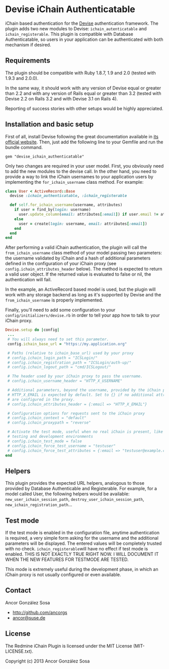 Devise iChain Authenticatable
=============================

iChain based authentication for the
[Devise](http://github.com/plataformatec/devise) authentication framework.
The plugin adds two new modules to Devise: `ichain_autenticatable` and
`ichain_registerable`. This plugin is compatible with Database Authenticatable,
so users in your application can be authenticated with both mechanism if
desired.

Requirements
------------

The plugin should be compatible with Ruby 1.8.7, 1.9 and 2.0 (tested with
1.9.3 and 2.0.0).

In the same way, it should work with any version of Devise equal or greater than 2.2
and with any version of Rails equal or greater than 3.2 (tested with Devise 2.2
on Rails 3.2 and with Devise 3.1 on Rails 4).

Reporting of success stories with other setups would be highly appreciated.

Installation and basic setup
---------------------------

First of all, install Devise following the great documentation available in
[its official website](http://github.com/plataformatec/devise). Then, just add
the following line to your Gemfile and run the bundle command.

    gem "devise_ichain_authenticatable"

Only two changes are required in your user model. First, you obviously need to
add the new modules to the devise call. In the other hand, you need to provide
a way to link the iChain usernames to your application users by implementing
the `for_ichain_username` class method. For example:

```ruby
class User < ActiveRecord::Base
  devise :ichain_authenticatable, :ichain_registerable

  def self.for_ichain_username(username, attributes)
    if user = find_by(login: username)
      user.update_column(email: attributes[:email]) if user.email != attributes[:email]
    else
      user = create(login: username, email: attributes[:email])
    end
  end
end
```

After performing a valid iChain authentication, the plugin will call the
`from_ichain_username` class method of your model
passing two parameters: the username validated by iChain and a hash of
additional parameters defined in the configuration of your iChain proxy
(see `config.ichain_attributes_header` below).
The method is expected to return a valid user object. If the returned
value is evaluated to false or nil, the authentication will fail.

In the example, an ActiveRecord based model is used, but the plugin will
work with any storage backend as long as it's supported by Devise and
the `from_ichain_username` is properly implemented.

Finally, you'll need to add some configuration to your
`config/initializers/devise.rb` in order to tell your app how to talk
to your iChain proxy.

```ruby
Devise.setup do |config|
 ...
 # You will always need to set this parameter.
 config.ichain_base_url = "https://my.application.org"

 # Paths (relative to ichain_base_url) used by your proxy
 # config.ichain_login_path = "ICSLogin/"
 # config.ichain_registration_path = "ICSLogin/auth-up/"
 # config.ichain_logout_path = "cmd/ICSLogout/"

 # The header used by your iChain proxy to pass the username.
 # config.ichain_username_header = "HTTP_X_USERNAME"

 # Additional parameters, beyond the username, provided by the iChain proxy.
 # HTTP_X_EMAIL is expected by default. Set to {} if no additional attributes
 # are configured in the proxy.
 # config.ichain_attributes_header = {:email => "HTTP_X_EMAIL"}

 # Configuration options for requests sent to the iChain proxy
 # config.ichain_context = "default"
 # config.ichain_proxypath = "reverse"

 # Activate the test mode, useful when no real iChain is present, like in
 # testing and development environments
 # config.ichain_test_mode = false
 # config.ichain_force_test_username = "testuser"
 # config.ichain_force_test_attributes = {:email => "testuser@example.com"}
end
```

Helpers
-------

This plugin provides the expected URL helpers, analogous to those provided by
Database Authenticable and Registerable. For example, for a model called User,
the following helpers would be available: `new_user_ichain_session_path`,
`destroy_user_ichain_session_path`, `new_ichain_registration_path`...

Test mode
---------

If the test mode is enabled in the configuration file, anytime
authentication is required, a very simple form asking for the username and the
additional parameters will be displayed. The entered values will be completely
trusted with no check. ```ichain_registerable```will have no effect if test mode
is enabled. THIS IS NOT EXACTLY TRUE RIGHT NOW. I WILL DOCUMENT IT WHEN THE NEW
FEATURES FOR TESTMODE ARE TESTED.

This mode is extremely useful during the development phase, in which an iChain
proxy is not usually configured or even available.

Contact
-------

Ancor González Sosa

* http://github.com/ancorgs
* ancor@suse.de

License
-------

The Redmine iChain Plugin is licensed under the MIT License (MIT-LICENSE.txt).

Copyright (c) 2013 Ancor González Sosa
